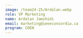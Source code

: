 ```yaml
---
image: /team24-25/Ardalan.webp
role: VP Marketing
name: Ardalan Jamshidi
email: marketing@ieeeconcordia.ca
program: COEN
---
```


